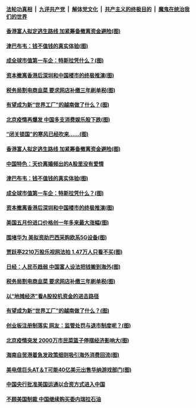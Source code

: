 

####  [法轮功真相](../../../../basic/blob/master/README.md?t=06151902) &nbsp;|&nbsp; [九评共产党](../../../../9ping.md/blob/master/README.md?t=06151902) &nbsp;|&nbsp; [解体党文化](../../../../jtdwh.md/blob/master/README.md?t=06151902)  &nbsp;|&nbsp; [共产主义的终极目的](../../../../gczydzjmd.md/blob/master/README.md?t=06151902) &nbsp;|&nbsp; [魔鬼在统治我们的世界](../../../../mgztzwmdsj.md/blob/master/README.md?t=06151902) 

#### [香港富人拟定逃生路线 加紧筹备撤离资金避险(图)](../pages/p5/936570.md?t=06151902) 

#### [津巴布韦：钱不值钱的真实体验(图)](../pages/p5/936544.md?t=06151902) 

#### [成全球市值第一车企：特斯拉凭什么？(图)](../pages/p5/936561.md?t=06151902) 

#### [资本撤离香港后深圳和中国楼市的终极推演(图)](../pages/p5/936546.md?t=06151902) 

#### [税务局割电商韭菜 要求网店补缴三年刷单税(图)](../pages/p5/936530.md?t=06151902) 

#### [有望成为新“世界工厂”的越南做了什么？(图)](../pages/p5/936484.md?t=06151902) 

#### [北京疫情再爆发 中国多支消费娱乐股下跌(图)](../pages/p5/936593.md?t=06151902) 

#### [“闭关锁国”的寒风已经吹来……(图)](../pages/p5/936539.md?t=06151902) 

#### [香港富人拟定逃生路线 加紧筹备撤离资金避险(图)](../pages/p5/936570.md?t=06151902) 

#### [中国特色：天价离婚频出的A股里没有爱情](../pages/p5/936563.md?t=06151902) 

#### [津巴布韦：钱不值钱的真实体验(图)](../pages/p5/936544.md?t=06151902) 

#### [成全球市值第一车企：特斯拉凭什么？(图)](../pages/p5/936561.md?t=06151902) 

#### [资本撤离香港后深圳和中国楼市的终极推演(图)](../pages/p5/936546.md?t=06151902) 

#### [美国五月份进口价格创一年多来最大涨幅(图)](../pages/p5/936555.md?t=06151902) 

#### [围堵华为 美拟资助巴西采购欧系5G设备(图)](../pages/p5/936537.md?t=06151902) 

#### [贾跃亭2210万股乐视网法拍 1.47万人只看不买(图)](../pages/p5/936534.md?t=06151902) 

#### [日经：人民币趋弱 中国富人设法把钱搬到海外(图)](../pages/p5/936532.md?t=06151902) 

#### [税务局割电商韭菜 要求网店补缴三年刷单税(图)](../pages/p5/936530.md?t=06151902) 

#### [以“地摊经济”看A股投机资金的进击路径](../pages/p5/936493.md?t=06151902) 

#### [有望成为新“世界工厂”的越南做了什么？(图)](../pages/p5/936484.md?t=06151902) 

#### [创业板注册制落实 网友：监管处罚与退市制度呢？(图)](../pages/p5/936469.md?t=06151902) 

#### [北京疫情突发 2000万市民菜篮子停摆经济影响大(图)](../pages/p5/936447.md?t=06151902) 

#### [海南自贸港着急发政策细则吸引海外消费回流(图)](../pages/p5/936445.md?t=06151902) 

#### [美电信巨头AT＆T可能40亿美元出售华纳游戏部门(图)](../pages/p5/936429.md?t=06151902) 

#### [中国央行批准美国运通以合资方式进入中国](../pages/p5/936428.md?t=06151902) 

#### [不顾美国制裁 中国继续购买委内瑞拉石油](../pages/p5/936427.md?t=06151902) 

